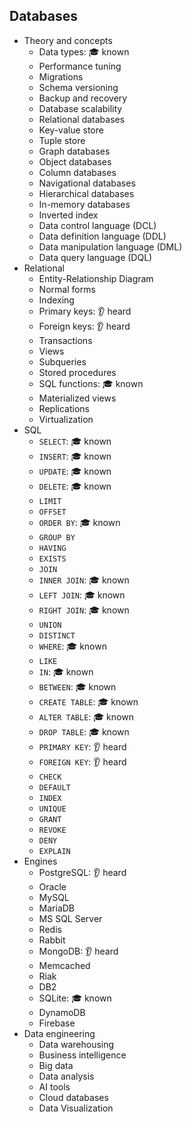 ## Databases

- Theory and concepts
  - Data types: 🎓 known
  - Performance tuning
  - Migrations
  - Schema versioning
  - Backup and recovery
  - Database scalability
  - Relational databases
  - Key-value store
  - Tuple store
  - Graph databases
  - Object databases
  - Column databases
  - Navigational databases
  - Hierarchical databases
  - In-memory databases
  - Inverted index
  - Data control language (DCL)
  - Data definition language (DDL)
  - Data manipulation language (DML)
  - Data query language (DQL)
- Relational
  - Entity-Relationship Diagram
  - Normal forms
  - Indexing
  - Primary keys: 👂 heard
  - Foreign keys: 👂 heard
  - Transactions
  - Views
  - Subqueries
  - Stored procedures
  - SQL functions: 🎓 known
  - Materialized views
  - Replications
  - Virtualization
- SQL
  - `SELECT`: 🎓 known
  - `INSERT`: 🎓 known
  - `UPDATE`: 🎓 known
  - `DELETE`: 🎓 known
  - `LIMIT`
  - `OFFSET`
  - `ORDER BY`: 🎓 known
  - `GROUP BY`
  - `HAVING`
  - `EXISTS`
  - `JOIN`
  - `INNER JOIN`: 🎓 known
  - `LEFT JOIN`: 🎓 known
  - `RIGHT JOIN`: 🎓 known
  - `UNION`
  - `DISTINCT`
  - `WHERE`: 🎓 known
  - `LIKE`
  - `IN`: 🎓 known
  - `BETWEEN`: 🎓 known
  - `CREATE TABLE`: 🎓 known
  - `ALTER TABLE`: 🎓 known
  - `DROP TABLE`: 🎓 known
  - `PRIMARY KEY`: 👂 heard
  - `FOREIGN KEY`: 👂 heard
  - `CHECK`
  - `DEFAULT`
  - `INDEX`
  - `UNIQUE`
  - `GRANT`
  - `REVOKE`
  - `DENY`
  - `EXPLAIN`
- Engines
  - PostgreSQL: 👂 heard
  - Oracle
  - MySQL
  - MariaDB
  - MS SQL Server
  - Redis
  - Rabbit
  - MongoDB: 👂 heard
  - Memcached
  - Riak
  - DB2
  - SQLite: 🎓 known
  - DynamoDB
  - Firebase
- Data engineering
  - Data warehousing
  - Business intelligence
  - Big data
  - Data analysis
  - AI tools
  - Cloud databases
  - Data Visualization
